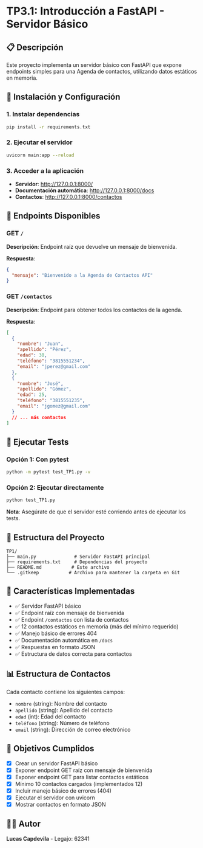 # TP3.1: Introducción a FastAPI - Servidor Básico

## 📋 Descripción
Este proyecto implementa un servidor básico con FastAPI que expone endpoints simples para una Agenda de contactos, utilizando datos estáticos en memoria.

## 🚀 Instalación y Configuración

### 1. Instalar dependencias
```bash
pip install -r requirements.txt
```

### 2. Ejecutar el servidor
```bash
uvicorn main:app --reload
```

### 3. Acceder a la aplicación
- **Servidor**: http://127.0.0.1:8000/
- **Documentación automática**: http://127.0.0.1:8000/docs
- **Contactos**: http://127.0.0.1:8000/contactos

## 📡 Endpoints Disponibles

### GET `/`
**Descripción**: Endpoint raíz que devuelve un mensaje de bienvenida.

**Respuesta**:
```json
{
  "mensaje": "Bienvenido a la Agenda de Contactos API"
}
```

### GET `/contactos`
**Descripción**: Endpoint para obtener todos los contactos de la agenda.

**Respuesta**:
```json
[
  {
    "nombre": "Juan",
    "apellido": "Pérez",
    "edad": 30,
    "teléfono": "3815551234",
    "email": "jperez@gmail.com"
  },
  {
    "nombre": "José",
    "apellido": "Gómez",
    "edad": 25,
    "teléfono": "3815551235",
    "email": "jgomez@gmail.com"
  }
  // ... más contactos
]
```

## 🧪 Ejecutar Tests

### Opción 1: Con pytest
```bash
python -m pytest test_TP1.py -v
```

### Opción 2: Ejecutar directamente
```bash
python test_TP1.py
```

**Nota**: Asegúrate de que el servidor esté corriendo antes de ejecutar los tests.

## 📁 Estructura del Proyecto

```
TP1/
├── main.py              # Servidor FastAPI principal
├── requirements.txt     # Dependencias del proyecto
├── README.md           # Este archivo
└── .gitkeep           # Archivo para mantener la carpeta en Git
```

## 🔧 Características Implementadas

- ✅ Servidor FastAPI básico
- ✅ Endpoint raíz con mensaje de bienvenida
- ✅ Endpoint `/contactos` con lista de contactos
- ✅ 12 contactos estáticos en memoria (más del mínimo requerido)
- ✅ Manejo básico de errores 404
- ✅ Documentación automática en `/docs`
- ✅ Respuestas en formato JSON
- ✅ Estructura de datos correcta para contactos

## 📊 Estructura de Contactos

Cada contacto contiene los siguientes campos:
- `nombre` (string): Nombre del contacto
- `apellido` (string): Apellido del contacto  
- `edad` (int): Edad del contacto
- `teléfono` (string): Número de teléfono
- `email` (string): Dirección de correo electrónico

## 🎯 Objetivos Cumplidos

- [x] Crear un servidor FastAPI básico
- [x] Exponer endpoint GET raíz con mensaje de bienvenida
- [x] Exponer endpoint GET para listar contactos estáticos
- [x] Mínimo 10 contactos cargados (implementados 12)
- [x] Incluir manejo básico de errores (404)
- [x] Ejecutar el servidor con uvicorn
- [x] Mostrar contactos en formato JSON

## 👨‍💻 Autor
**Lucas Capdevila** - Legajo: 62341
